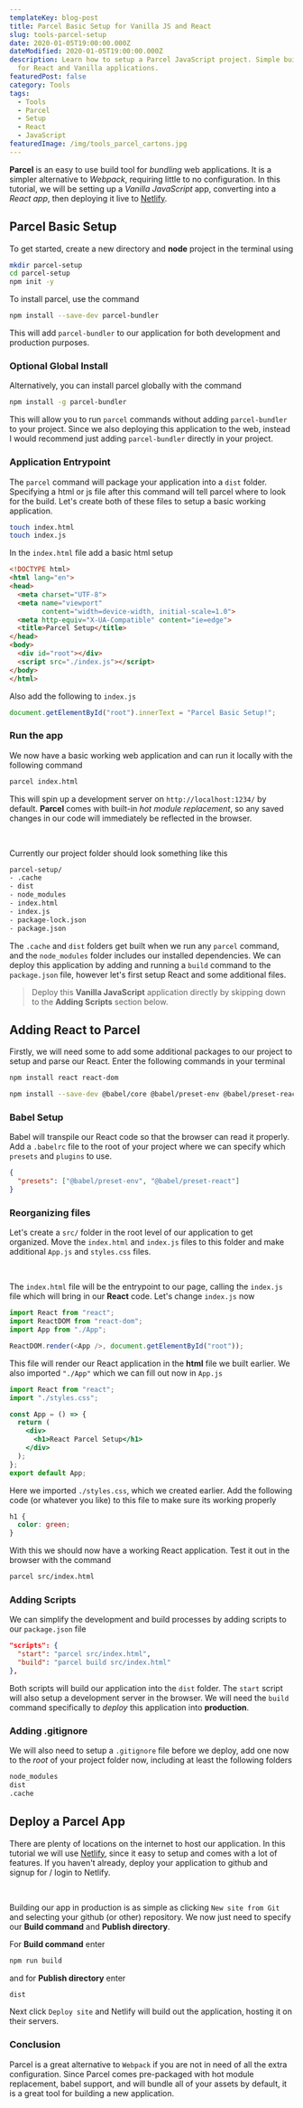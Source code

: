 ```yaml
---
templateKey: blog-post
title: Parcel Basic Setup for Vanilla JS and React
slug: tools-parcel-setup
date: 2020-01-05T19:00:00.000Z
dateModified: 2020-01-05T19:00:00.000Z
description: Learn how to setup a Parcel JavaScript project. Simple build tool
  for React and Vanilla applications.
featuredPost: false
category: Tools
tags:
  - Tools
  - Parcel
  - Setup
  - React
  - JavaScript
featuredImage: /img/tools_parcel_cartons.jpg
---
```

**Parcel** is an easy to use build tool for *bundling* web applications. It is a simpler alternative to *Webpack*, requiring little to no configuration. In this tutorial, we will be setting up a *Vanilla JavaScript* app, converting into a *React app*, then deploying it live to [Netlify](https://www.netlify.com/).  

## Parcel Basic Setup

To get started, create a new directory and **node** project in the terminal using

```bash
mkdir parcel-setup
cd parcel-setup
npm init -y
```

To install parcel, use the command

```bash
npm install --save-dev parcel-bundler
```

This will add `parcel-bundler` to our application for both development and production purposes. 

### Optional Global Install

Alternatively, you can install parcel globally with the command

```bash
npm install -g parcel-bundler
```

This will allow you to run `parcel` commands without adding `parcel-bundler` to your project. Since we also deploying this application to the web, instead I would recommend just adding `parcel-bundler` directly in your project.

### Application Entrypoint

The `parcel` command will package your application into a `dist` folder. Specifying a html or js file after this command will tell parcel where to look for the build. Let's create both of these files to setup a basic working application.

```bash
touch index.html
touch index.js
```

In the `index.html` file add a basic html setup

```html
<!DOCTYPE html>
<html lang="en">
<head>
  <meta charset="UTF-8">
  <meta name="viewport" 
        content="width=device-width, initial-scale=1.0">
  <meta http-equiv="X-UA-Compatible" content="ie=edge">
  <title>Parcel Setup</title>
</head>
<body>
  <div id="root"></div>
  <script src="./index.js"></script>
</body>
</html>
```

Also add the following to `index.js` 

```javascript
document.getElementById("root").innerText = "Parcel Basic Setup!";
```

### Run the app

We now have a basic working web application and can run it locally with the following command

```bash
parcel index.html
```

This will spin up a development server on `http://localhost:1234/` by default. **Parcel** comes with built-in *hot module replacement*, so any saved changes in our code will immediately be reflected in the browser.

&nbsp;

Currently our project folder should look something like this

```bash
parcel-setup/
- .cache
- dist
- node_modules
- index.html
- index.js
- package-lock.json
- package.json
```

The `.cache` and `dist` folders get built when we run any `parcel` command, and the `node_modules` folder includes our installed dependencies. We can deploy this application by adding and running a `build` command to the `package.json` file, however let's first setup React and some additional files. 

>  Deploy this **Vanilla JavaScript** application directly by skipping down to the **Adding Scripts** section below.

## Adding React to Parcel

Firstly, we will need some to add some additional packages to our project to setup and parse our React. Enter the following commands in your terminal

```bash
npm install react react-dom
```

```bash
npm install --save-dev @babel/core @babel/preset-env @babel/preset-react
```

### Babel Setup

Babel will transpile our React code so that the browser can read it properly. Add a `.babelrc` file to the root of your project where we can specify which `presets` and `plugins` to use. 

```JSON
{
  "presets": ["@babel/preset-env", "@babel/preset-react"]
}
```

### Reorganizing files

Let's create a `src/` folder in the root level of our application to get organized. Move the `index.html` and `index.js` files to this folder and make additional `App.js` and `styles.css` files.

&nbsp;

The `index.html` file will be the entrypoint to our page, calling the `index.js` file which will bring in our **React** code. Let's change `index.js` now

```javascript
import React from "react";
import ReactDOM from "react-dom";
import App from "./App";

ReactDOM.render(<App />, document.getElementById("root"));
```

This file will render our React application in the **html** file we built earlier. We also imported `"./App"` which we can fill out now in `App.js`

```jsx
import React from "react";
import "./styles.css";

const App = () => {
  return (
    <div>
      <h1>React Parcel Setup</h1>
    </div>
  );
};
export default App;
```

Here we imported `./styles.css`, which we created earlier. Add the following code (or whatever you like) to this file to make sure its working properly

```css
h1 {
  color: green;
}
```

With this we should now have a working React application. Test it out in the browser with the command

```bash
parcel src/index.html
```

### Adding Scripts

We can simplify the development and build processes by adding scripts to our `package.json` file

```JSON
"scripts": {
  "start": "parcel src/index.html",
  "build": "parcel build src/index.html"
},
```

Both scripts will build our application into the `dist` folder. The `start` script will also setup a development server in the browser. We will need the `build` command specifically to *deploy* this application into **production**.

### Adding .gitignore

We will also need to setup a `.gitignore` file before we deploy, add one now to the *root* of your project folder now, including at least the following folders

```bash
node_modules
dist
.cache
```

## Deploy a Parcel App

There are plenty of locations on the internet to host our application. In this tutorial we will use [Netlify](https://www.netlify.com/), since it easy to setup and comes with a lot of features. If you haven't already, deploy your application to github and signup for / login to Netlify.

&nbsp;

Building our app in production is as simple as clicking  `New site from Git` and selecting your github (or other) repository. We now just need to specify our **Build command** and **Publish directory**.

For **Build command** enter

```bash
npm run build
```

and for **Publish directory** enter

```bash
dist
```

Next click `Deploy site` and Netlify will build out the application, hosting it on their servers.

### Conclusion

Parcel is a great alternative to `Webpack` if you are not in need of all the extra configuration. Since Parcel comes pre-packaged with hot module replacement, babel support, and will bundle all of your assets by default, it is a great tool for building a new application.
